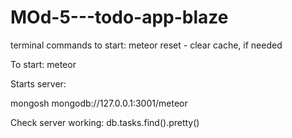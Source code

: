 # MOd-5---todo-app-blaze


terminal commands to start:
meteor reset - clear cache, if needed


To start:
meteor

Starts server:

mongosh mongodb://127.0.0.1:3001/meteor

Check server working: 
db.tasks.find().pretty()

